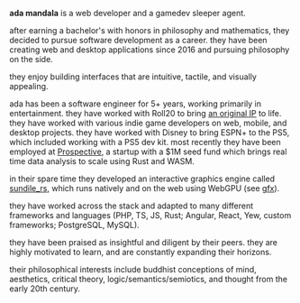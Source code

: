 **ada mandala** is a web developer and a gamedev sleeper agent.

after earning a bachelor's with honors in philosophy and mathematics, they decided to pursue software development as a career. they have been creating web and desktop applications since 2016 and pursuing philosophy on the side.

they enjoy building interfaces that are intuitive, tactile, and visually appealing.

ada has been a software engineer for 5+ years, working primarily in entertainment. they have worked with Roll20 to bring [an original IP](https://burnbryte.com) to life. they have worked with various indie game developers on web, mobile, and desktop projects. they have worked with Disney to bring ESPN+ to the PS5, which included working with a PS5 dev kit. most recently they have been employed at [Prospective](https://prospective.co), a startup with a $1M seed fund which brings real time data analysis to scale using Rust and WASM.

in their spare time they developed an interactive graphics engine called [sundile_rs](https://github.com/ada-x64/sundile_rs), which runs natively and on the web using WebGPU (see [gfx](./gfx)).

they have worked across the stack and adapted to many different frameworks and languages (PHP, TS, JS, Rust; Angular, React, Yew, custom frameworks; PostgreSQL, MySQL).

they have been praised as insightful and diligent by their peers. they are highly motivated to learn, and are constantly expanding their horizons.

their philosophical interests include buddhist conceptions of mind, aesthetics, critical theory, logic/semantics/semiotics, and thought from the early 20th century.
